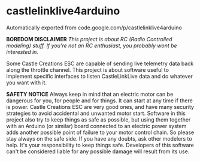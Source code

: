 # castlelinklive4arduino
Automatically exported from code.google.com/p/castlelinklive4arduino

<b>BOREDOM DISCLAIMER</b>
<i>This project is about RC (Radio Controlled modeling) stuff. If you're not an RC enthusiast, you probably wont be interested in.</i>

Some Castle Creations ESC are capable of sending live telemetry data back along the throttle channel. This project is about software useful to implement specific interfaces to listen CastleLinkLive data and do whatever you want with it.

<b>SAFETY NOTICE</b>
Always keep in mind that an electric motor can be dangerous for you, for
people and for things. It can start at any time if there is power.
Castle Creations ESC are very good ones, and have many security
strategies to avoid accidental and unwanted motor start.
Software in this project also try to keep things as safe as
possible, but using them together with an Arduino (or similar) board
connected to an electric power system adds another possible point of
failure to your motor control chain.
So please stay always on the safe side. If you have any doubts, ask
other modelers to help.
It's your responsibility to keep things safe. Developers of this software
can't be considered liable for any possible damage will result from its use.
